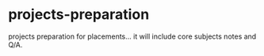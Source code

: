 # projects-preparation
projects preparation for placements...
it will include core subjects notes and Q/A.
